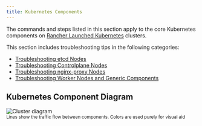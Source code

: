 ```yaml
---
title: Kubernetes Components
---
```


<head>
  <link rel="canonical" href="https://ranchermanager.docs.rancher.com/pages-for-subheaders/kubernetes-components"/>
</head>

The commands and steps listed in this section apply to the core Kubernetes components on [Rancher Launched Kubernetes](../../how-to-guides/new-user-guides/kubernetes-clusters-in-rancher-setup/launch-kubernetes-with-rancher/launch-kubernetes-with-rancher.md) clusters.

This section includes troubleshooting tips in the following categories:

- [Troubleshooting etcd Nodes](troubleshooting-etcd-nodes.md)
- [Troubleshooting Controlplane Nodes](troubleshooting-controlplane-nodes.md)
- [Troubleshooting nginx-proxy Nodes](troubleshooting-nginx-proxy.md)
- [Troubleshooting Worker Nodes and Generic Components](troubleshooting-worker-nodes-and-generic-components.md)

## Kubernetes Component Diagram

![Cluster diagram](/img/clusterdiagram.svg)<br/>
<sup>Lines show the traffic flow between components. Colors are used purely for visual aid</sup>